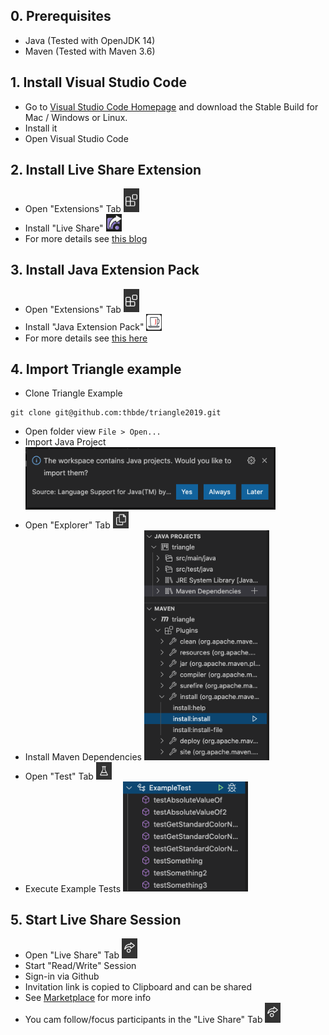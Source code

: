 
## 0. Prerequisites

* Java (Tested with OpenJDK 14)
* Maven (Tested with Maven 3.6)

## 1. Install Visual Studio Code

* Go to [Visual Studio Code Homepage](https://code.visualstudio.com/) and download the Stable Build for Mac / Windows or Linux.
* Install it
* Open Visual Studio Code

## 2. Install Live Share Extension

* Open "Extensions" Tab <img src="./resources/extensions_tab.png" width="25">
* Install "Live Share" <img src="./resources/live_share_logo.png" width="25">
* For more details see [this blog](https://code.visualstudio.com/blogs/2017/11/15/live-share)

## 3. Install Java Extension Pack

* Open "Extensions" Tab <img src="./resources/extensions_tab.png" width="25">
* Install "Java Extension Pack" <img src="./resources/java_extension_pack_logo.png" width="25">
* For more details see [this here](https://code.visualstudio.com/docs/languages/java)

## 4. Import Triangle example

* Clone Triangle Example
```
git clone git@github.com:thbde/triangle2019.git
```
* Open folder view `File > Open...`
* Import Java Project <img src="./resources/import_project.png"  width="400">
* Open "Explorer" Tab <img src="./resources/explorer_tab.png" width="25">
* Install Maven Dependencies <img src="./resources/maven_install.png"  width="200">
* Open "Test" Tab <img src="./resources/test_tab.png" width="25">
* Execute Example Tests <img src="./resources/example_tests.png"  width="200">

## 5. Start Live Share Session

* Open "Live Share" Tab <img src="./resources/live_share_tab.png" width="25">
* Start "Read/Write" Session
* Sign-in via Github
* Invitation link is copied to Clipboard and can be shared
* See [Marketplace](https://marketplace.visualstudio.com/items?itemName=MS-vsliveshare.vsliveshare) for more info
* You cam follow/focus participants in the "Live Share" Tab <img src="./resources/live_share_tab.png" width="25">
